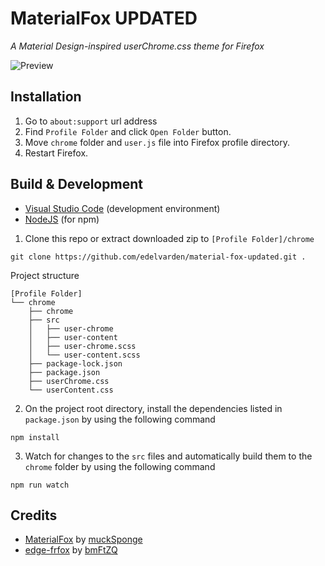 # MaterialFox UPDATED
*A Material Design-inspired userChrome.css theme for Firefox*

![Preview](https://github.com/edelvarden/material-fox-updated/blob/main/preview.png?raw=true)

## Installation
1. Go to ```about:support``` url address
2. Find ```Profile Folder``` and click ```Open Folder``` button.
3. Move ```chrome``` folder and ```user.js``` file into Firefox profile directory.
4. Restart Firefox.

## Build & Development

- [Visual Studio Code](https://code.visualstudio.com/) (development environment)
- [NodeJS](https://nodejs.org/en/download) (for npm)

1. Clone this repo or extract downloaded zip to ```[Profile Folder]/chrome```

````
git clone https://github.com/edelvarden/material-fox-updated.git .
````

Project structure

```
[Profile Folder]
└── chrome
    ├── chrome
    ├── src
    │   ├── user-chrome
    │   ├── user-content
    │   ├── user-chrome.scss
    │   └── user-content.scss
    ├── package-lock.json
    ├── package.json
    ├── userChrome.css
    └── userContent.css
```

2. On the project root directory, install the dependencies listed in ```package.json``` by using the following command

````
npm install
````

3. Watch for changes to the ```src``` files and automatically build them to the ```chrome``` folder by using the following command

````
npm run watch
````

## Credits
- [MaterialFox](https://github.com/muckSponge/MaterialFox) by [muckSponge](https://github.com/muckSponge)
- [edge-frfox](https://github.com/bmFtZQ/edge-frfox) by [bmFtZQ](https://github.com/bmFtZQ)